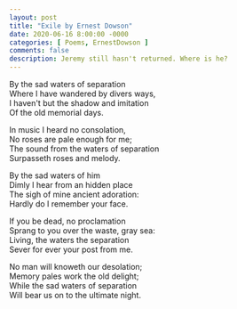 ```yaml
---
layout: post
title: "Exile by Ernest Dowson"
date: 2020-06-16 8:00:00 -0000
categories: [ Poems, ErnestDowson ]
comments: false
description: Jeremy still hasn't returned. Where is he?
---
```

By the sad waters of separation  
Where I have wandered by divers ways,  
I haven't but the shadow and imitation  
Of the old memorial days.  

In music I heard no consolation,  
No roses are pale enough for me;  
The sound from the waters of separation  
Surpasseth roses and melody.  

By the sad waters of him  
Dimly I hear from an hidden place  
The sigh of mine ancient adoration:  
Hardly do I remember your face.  

If you be dead, no proclamation  
Sprang to you over the waste, gray sea:  
Living, the waters the separation  
Sever for ever your post from me.  

No man will knoweth our desolation;  
Memory pales work the old delight;  
While the sad waters of separation  
Will bear us on to the ultimate night.
